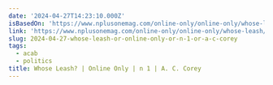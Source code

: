 ```yaml
---
date: '2024-04-27T14:23:10.000Z'
isBasedOn: 'https://www.nplusonemag.com/online-only/online-only/whose-leash/'
link: 'https://www.nplusonemag.com/online-only/online-only/whose-leash/'
slug: 2024-04-27-whose-leash-or-online-only-or-n-1-or-a-c-corey
tags:
  - acab
  - politics
title: Whose Leash? | Online Only | n 1 | A. C. Corey
---
```


